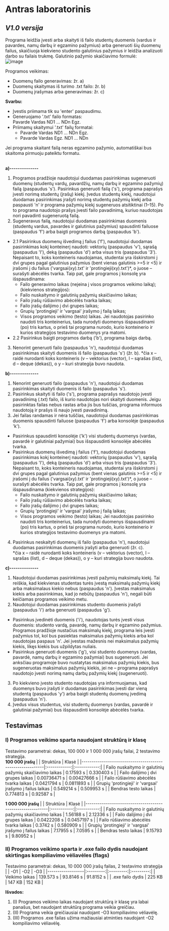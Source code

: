 # **Antras laboratorinis**
## _**V1.0 versija**_ <br>
Programa leidžia įvesti arba skaityti iš failo studentų duomenis (vardus ir pavardes, namų darbų ir egzamino pažymius) arba generuoti šių duomenų failus, skaičiuoja kiekvieno studento galutinius pažymius ir leidžia analizuoti darbo su failais trukmę. Galutinio pažymio skaičiavimo formulė: <br>
![image](https://user-images.githubusercontent.com/116886672/220993297-ed501583-e082-48a1-b7d2-1f647e67070d.png)

Programos veikimas:
 * Duomenų failo generavimas: žr. a)
 * Duomenų skaitymas iš turimo .txt failo: žr. b)
 * Duomenų įrašymas arba generavimas: žr. c)

**Svarbu:**
* Įvestis priimama tik su 'enter' paspaudimu.
* Generuojamo '.txt' failo formatas: <br>
Pavarde  Vardas  ND1  ...  NDn  Egz.
* Priimamų skaitymui '.txt' failų formatai: <br>
   * Pavarde  Vardas  ND1  ...  NDn  Egz.  <br>
   * Pavarde  Vardas  Egz.  ND1  ...  NDn  <br>

Jei programa skaitant failą neras egzamino pažymio, automatiškai bus skaitoma pirmuoju pateiktu formatu. <br> <br>

**a)--------------** <br>
 1. Programos pradžioje naudotojui duodamas pasirinkimas sugeneruoti duomenų (studentų vardų, pavardžių, namų darbų ir egzamino pažymių) failą (paspaudus 's'). Pasirinkus generuoti failą ('s'), programa paprašys įvesti norimą studentų (įrašų) kiekį. Įvedus studentų kiekį, naudotojui duodamas pasirinkimas įrašyti norimą studentų pažymių kiekį arba paspausti 'n' ir programa pažymių kiekį sugeneruos atsitiktinai (1–15). Po to programa naudotojo prašys įvesti failo pavadinimą, kuriuo naudotojas nori pavadinti sugeneruotą failą.
2. Sugeneravus failą, naudotojui duodamas pasirinkimas duomenis (studentų vardus, pavardes ir galutinius pažymius) spausdinti failuose (paspaudus 'f') arba baigti programos darbą (paspaudus 'b'). <br>
 * 2.1 Pasirinkus duomenų išvedimą į failus ('f'), naudotojui duodamas pasirinkimas kokį konteinerį naudoti: vektorių (paspaudus 'v'), sąrašą (paspaudus 'l'), deką (paspaudus 'd') arba visus tris (paspaudus '3'). Nepaisant to, koks konteineris naudojamas, studentai yra išskirstomi į dvi grupes pagal galutinius pažymius (bent vienas galutinis >=5 ir <5) ir įrašomi į du failus ('vargsai(xy).txt' ir 'protingieji(xy).txt')*, o juose – surašyti abėcėlės tvarka. Taip pat, gale programos į konsolę yra išspausdinama:
   * Failo generavimo laikas (neįeina į visos programos veikimo laiką); <br>
(kiekvienos strategijos): <br>
   * Failo nuskaitymo ir galutinių pažymių skaičiavimo laikas;
   * Failo įrašų rūšiavimo abėcėlės tvarka laikas;
   * Failo įrašų dalijimo į dvi grupes laikas;
   * Grupių 'protingieji' ir 'vargsai' įrašymo į failą laikas;
   * Visos programos veikimo (testo) laikas.
Jei naudotojas pasirinko naudoti tris konteinerius, tada nurodyti duomenys išspausdinami (po) tris kartus, o prieš tai programa nurodo, kurio konteinerio ir kurios strategijos testavimo duomenys yra matomi. <br>
 * 2.2 Pasirinkus baigti programos darbą ('b'), programa baigs darbą.
3. Nenorint generuoti failo (paspaudus 'n'), naudotojui duodamas pasirinkimas skaityti duomenis iš failo (paspaudus 's') (žr. b).
*čia x – raidė nurodanti koks konteineris (v – vektorius (vector), l – sąrašas (list), d – deque (dekas)), o y – kuri strategija buvo naudota. <br>

 **b)--------------** <br>
 1. Nenorint generuoti failo (paspaudus 'n'), naudotojui duodamas pasirinkimas skaityti duomenis iš failo (paspaudus 's').
 2.	Pasirinkus skaityti iš failo ('s'), programa paprašys naudotojo įvesti pavadinimą (.txt) failo, iš kurio naudotojas nori skaityti duomenis. Jeigu pasirinktas failas nebus rastas arba jis bus tuščias, programa informuos naudotoją ir prašys iš naujo įvesti pavadinimą. 
 3.	Jei failas randamas ir nėra tuščias, naudotojui duodamas pasirinkimas duomenis spausdinti failuose (paspaudus 'f') arba konsolėje (paspaudus 'k'). 
 * Pasirinkus spausdinti konsolėje ('k') visi studentų duomenys (vardas, pavardė ir galutiniai pažymiai) bus išspausdinti konsolėje abėcėlės tvarka.
 * Pasirinkus duomenų išvedimą į failus ('f'), naudotojui duodamas pasirinkimas kokį konteinerį naudoti: vektorių (paspaudus 'v'), sąrašą (paspaudus 'l'), deką (paspaudus 'd') arba visus tris (paspaudus '3'). Nepaisant to, koks konteineris naudojamas, studentai yra išskirstomi į dvi grupes pagal galutinius pažymius (bent vienas galutinis >=5 ir <5) ir įrašomi į du failus ('vargsai(xy).txt' ir 'protingieji(xy).txt')*, o juose – surašyti abėcėlės tvarka. Taip pat, gale programos į konsolę yra išspausdinama (kiekvienos strategijos):
   * Failo nuskaitymo ir galutinių pažymių skaičiavimo laikas;
   * Failo įrašų rūšiavimo abėcėlės tvarka laikas;
   * Failo įrašų dalijimo į dvi grupes laikas;
   * Grupių 'protingieji' ir 'vargsai' įrašymo į failą laikas;
   * Visos programos veikimo (testo) laikas;
Jei naudotojas pasirinko naudoti tris konteinerius, tada nurodyti duomenys išspausdinami (po) tris kartus, o prieš tai programa nurodo, kurio konteinerio ir kurios strategijos testavimo duomenys yra matomi.
4. Pasirinkus neskaityti duomenų iš failo (paspaudus 'n'), naudotojui duodamas pasirinkimas duomenis įrašyti arba generuoti (žr. c). <br>
*čia x – raidė nurodanti koks konteineris (v – vektorius (vector), l – sąrašas (list), d – deque (dekas)), o y – kuri strategija buvo naudota.

**c)--------------** <br>
1. Naudotojui duodamas pasirinkimas įvesti pažymių maksimalų kiekį. Tai reiškia, kad kiekvienas studentas turės įvestą maksimalų pažymių kiekį arba maksimalaus kiekio nebus (paspaudus 'n'). Įvestas maksimalus kiekis arba pasirinkimas, kad jo nebūtų (paspaudus 'n'), negali būti keičiamas programos veikimo metu.
2. Naudotojui duodamas pasirinkimas studento duomenis įrašyti (paspaudus 'i') arba generuoti (paspaudus 'g').
 * Pasirinkus įvedinėti duomenis ('i'), naudotojas turės įvesti visus duomenis: studento vardą, pavardę, namų darbų ir egzamino pažymius. Programos pradžioje nustačius maksimalų kiekį, programa leis įvesti pažymius tol, kol bus pasiektas maksimalus pažymių kiekis arba kol naudotojas paspaus 'n'. Jei įvestas mažesnis nei maksimalus pažymių kiekis, likęs kiekis bus užpildytas nuliais.
 * Pasirinkus generuoti duomenis ('g'), visi studento duomenys (vardas, pavardė, namų darbų ir egzamino pažymiai) bus sugeneruoti. Jei anksčiau programoje buvo nustatytas maksimalus pažymių kiekis, bus sugeneruotas maksimalus pažymių kiekis, jei ne – programa paprašys naudotojo įvesti norimą namų darbų pažymių kiekį (sugeneruoti). 
3. Po kiekvieno įvesto studento naudotojas yra informuojamas, kad duomenys buvo įrašyti ir duodamas pasirinkimas įvesti dar vieną studentą (paspaudus 'y') arba baigti studentų duomenų įvedimą (paspaudus 'n').
4. Įvedus visus studentus, visi studentų duomenys (vardas, pavardė ir galutiniai pažymiai) bus išspausdinti konsolėje abėcėlės tvarka.

## **Testavimas** <br>
### **I) Programos veikimo sparta naudojant struktūrą ir klasę** <br>
Testavimo parametrai: dekas, 100 000 ir 1 000 000 įrašų failai, 2 testavimo strategija. <br>
**100 000 įrašų**
|                                                           |   Struktūra  |     Klasė    |
|-----------------------------------------------------------|:------------:|:------------:|
| Failo nuskaitymo ir galutinių pažymių skaičiavimo laikas  |   0.17593 s  |  0.330403 s  |
| Failo dalijimo į dvi grupes laikas                        | 0.00736471 s | 0.00427666 s |
| Failo rūšiavimo abėcėlės tvarka laikas                    |  0.0421794 s |  0.0811893 s |
| Grupių 'protingieji' ir 'vargsai' įrašymo į failus laikas |  0.549214 s  |  0.509953 s  |
| Bendras testo laikas                                      |  0.774813 s  |   0.92587 s  |

**1 000 000 įrašų**
|                                                           |  Struktūra  |    Klasė    |
|-----------------------------------------------------------|:-----------:|:-----------:|
|  Failo nuskaitymo ir galutinių pažymių skaičiavimo laikas |  1.56188 s  |  2.12336 s  |
|              Failo dalijimo į dvi grupes laikas           | 0.0422208 s | 0.0457197 s |
|           Failo rūšiavimo abėcėlės tvarka laikas          |   0.3742 s  |  0.580909 s |
| Grupių 'protingieji' ir 'vargsai' įrašymo į failus laikas |  7.17955 s  |   7.0595 s  |
|                    Bendras testo laikas                   |  9.15793 s  |  9.80952 s  |


### **II) Programos veikimo sparta ir .exe failo dydis naudojant skirtingas kompiliavimo vėliavėles (flags)** <br>
Testavimo parametrai: dekas, 10 000 000 įrašų failas, 2 testavimo strategija
|                  |    -O1    |    -O2    |    -O3    |
|------------------|:---------:|:---------:|:---------:|
| Veikimo laikas   | 139.573 s | 93.8146 s | 91.8152 s |
| .exe failo dydis |   225 KB  |   147 KB  |   152 KB  |

**Išvados:** <br>
1. (I) Programos veikimo laikas naudojant struktūrą ir klasę yra labai panašus, bet naudojant struktūrą programa veikia greičiau.
2. (II) Programa veikia greičiausiai naudojant -O3 kompiliavimo vėliavėlę.
3. (III) Programos .exe failas užima mažiausiai atminties naudojant -O2 kompiliavimo vėliavėlę.









